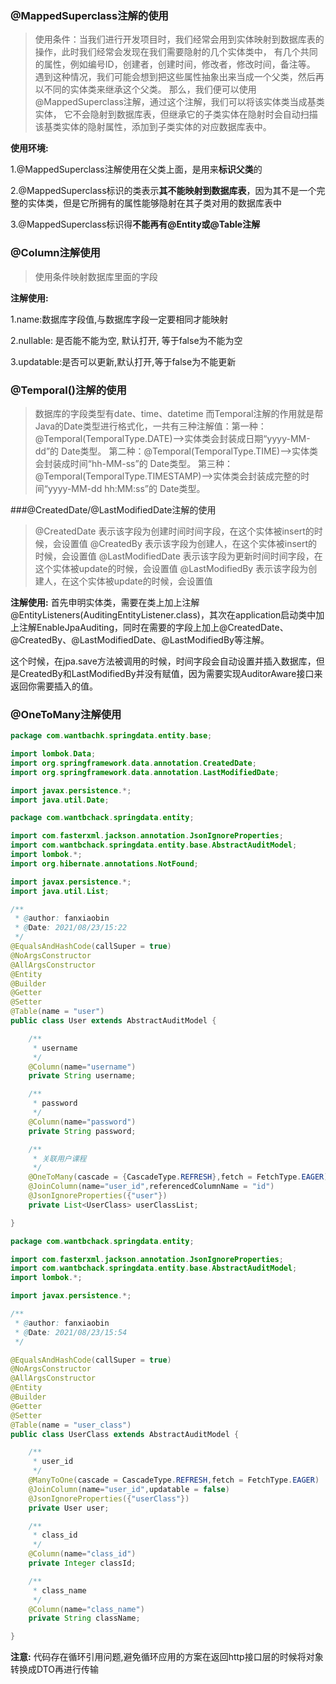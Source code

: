 ### @MappedSuperclass注解的使用
> 使用条件：当我们进行开发项目时，我们经常会用到实体映射到数据库表的操作，此时我们经常会发现在我们需要隐射的几个实体类中，
有几个共同的属性，例如编号ID，创建者，创建时间，修改者，修改时间，备注等。
遇到这种情况，我们可能会想到把这些属性抽象出来当成一个父类，然后再以不同的实体类来继承这个父类。
那么，我们便可以使用@MappedSuperclass注解，通过这个注解，我们可以将该实体类当成基类实体，
它不会隐射到数据库表，但继承它的子类实体在隐射时会自动扫描该基类实体的隐射属性，添加到子类实体的对应数据库表中。

**使用环境:**

1.@MappedSuperclass注解使用在父类上面，是用来**标识父类**的

2.@MappedSuperclass标识的类表示**其不能映射到数据库表**，因为其不是一个完整的实体类，但是它所拥有的属性能够隐射在其子类对用的数据库表中

3.@MappedSuperclass标识得**不能再有@Entity或@Table注解**

### @Column注解使用
>使用条件映射数据库里面的字段

**注解使用:**

1.name:数据库字段值,与数据库字段一定要相同才能映射

2.nullable: 是否能不能为空, 默认打开, 等于false为不能为空

3.updatable:是否可以更新,默认打开,等于false为不能更新

### @Temporal()注解的使用
>数据库的字段类型有date、time、datetime
 而Temporal注解的作用就是帮Java的Date类型进行格式化，一共有三种注解值：第一种：@Temporal(TemporalType.DATE)——>实体类会封装成日期“yyyy-MM-dd”的 Date类型。
 第二种：@Temporal(TemporalType.TIME)——>实体类会封装成时间“hh-MM-ss”的 Date类型。
 第三种：@Temporal(TemporalType.TIMESTAMP)——>实体类会封装成完整的时间“yyyy-MM-dd hh:MM:ss”的 Date类型。
 
 ###@CreatedDate/@LastModifiedDate注解的使用
 >@CreatedDate
  表示该字段为创建时间时间字段，在这个实体被insert的时候，会设置值
  @CreatedBy
  表示该字段为创建人，在这个实体被insert的时候，会设置值
  @LastModifiedDate
  表示该字段为更新时间时间字段，在这个实体被update的时候，会设置值
  @LastModifiedBy
  表示该字段为创建人，在这个实体被update的时候，会设置值
  
 **注解使用:**
  首先申明实体类，需要在类上加上注解@EntityListeners(AuditingEntityListener.class)，其次在application启动类中加上注解EnableJpaAuditing，同时在需要的字段上加上@CreatedDate、@CreatedBy、@LastModifiedDate、@LastModifiedBy等注解。
  
  这个时候，在jpa.save方法被调用的时候，时间字段会自动设置并插入数据库，但是CreatedBy和LastModifiedBy并没有赋值，因为需要实现AuditorAware接口来返回你需要插入的值。
  
  
 ### @OneToMany注解使用
 
```java
package com.wantbachk.springdata.entity.base;

import lombok.Data;
import org.springframework.data.annotation.CreatedDate;
import org.springframework.data.annotation.LastModifiedDate;

import javax.persistence.*;
import java.util.Date;

package com.wantbchack.springdata.entity;

import com.fasterxml.jackson.annotation.JsonIgnoreProperties;
import com.wantbchack.springdata.entity.base.AbstractAuditModel;
import lombok.*;
import org.hibernate.annotations.NotFound;

import javax.persistence.*;
import java.util.List;

/**
 * @author: fanxiaobin
 * @Date: 2021/08/23/15:22
 */
@EqualsAndHashCode(callSuper = true)
@NoArgsConstructor
@AllArgsConstructor
@Entity
@Builder
@Getter
@Setter
@Table(name = "user")
public class User extends AbstractAuditModel {

    /**
     * username
     */
    @Column(name="username")
    private String username;

    /**
     * password
     */
    @Column(name="password")
    private String password;

    /**
     * 关联用户课程
     */
    @OneToMany(cascade = {CascadeType.REFRESH},fetch = FetchType.EAGER)
    @JoinColumn(name="user_id",referencedColumnName = "id")
    @JsonIgnoreProperties({"user"})
    private List<UserClass> userClassList;

}
 ```
 ```java
 package com.wantbchack.springdata.entity;
 
 import com.fasterxml.jackson.annotation.JsonIgnoreProperties;
 import com.wantbchack.springdata.entity.base.AbstractAuditModel;
 import lombok.*;
 
 import javax.persistence.*;
 
 /**
  * @author: fanxiaobin
  * @Date: 2021/08/23/15:54
  */
 
 @EqualsAndHashCode(callSuper = true)
 @NoArgsConstructor
 @AllArgsConstructor
 @Entity
 @Builder
 @Getter
 @Setter
 @Table(name = "user_class")
 public class UserClass extends AbstractAuditModel {
 
     /**
      * user_id
      */
     @ManyToOne(cascade = CascadeType.REFRESH,fetch = FetchType.EAGER)
     @JoinColumn(name="user_id",updatable = false)
     @JsonIgnoreProperties({"userClass"})
     private User user;
 
     /**
      * class_id
      */
     @Column(name="class_id")
     private Integer classId;
 
     /**
      * class_name
      */
     @Column(name="class_name")
     private String className;
 
 }
  ```
 **注意:** 代码存在循环引用问题,避免循环应用的方案在返回http接口层的时候将对象转换成DTO再进行传输
 